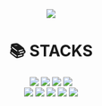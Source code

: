 <div align=center> 
<img src="https://capsule-render.vercel.app/api?type=cylinder&color=auto&text=AI%20DATAScientist&fontAlignY=45&fontSize=40&height=150&desc=HSOLLC&descAlignY=70">
<br>

<div align=center><h1>📚 STACKS</h1></div>

<div align=center> 
<img src="https://img.shields.io/badge/python-3776AB?style=for-the-badge&logo=python&logoColor=white">
<img src="https://img.shields.io/badge/django-092E20?style=for-the-badge&logo=django&logoColor=white">
<img src="https://img.shields.io/badge/mongoDB-47A248?style=for-the-badge&logo=MongoDB&logoColor=white">
<img src="https://img.shields.io/badge/flutter-02569B?style=for-the-badge&logo=flutter&logoColor=white">
<br>
  
<img src="https://img.shields.io/badge/html5-E34F26?style=for-the-badge&logo=html5&logoColor=white"> 
<img src="https://img.shields.io/badge/css-1572B6?style=for-the-badge&logo=css3&logoColor=white"> 
<img src="https://img.shields.io/badge/javascript-F7DF1E?style=for-the-badge&logo=javascript&logoColor=black">
<img src="https://img.shields.io/badge/bootstrap-7952B3?style=for-the-badge&logo=bootstrap&logoColor=white">
<img src="https://img.shields.io/badge/react-61DAFB?style=for-the-badge&logo=react&logoColor=black"> 
<br>

<!-- <img src="https://img.shields.io/badge/flask-000000?style=for-the-badge&logo=flask&logoColor=white"> -->
<!-- <img src="https://img.shields.io/badge/node.js-339933?style=for-the-badge&logo=Node.js&logoColor=white"> -->
<!-- <img src="https://img.shields.io/badge/github-181717?style=for-the-badge&logo=github&logoColor=white"> -->
<!-- <img src="https://img.shields.io/badge/git-F05032?style=for-the-badge&logo=git&logoColor=white"> -->
<!-- <img src="https://img.shields.io/badge/linux-FCC624?style=for-the-badge&logo=linux&logoColor=black"> -->
<!-- <img src="https://img.shields.io/badge/java-007396?style=for-the-badge&logo=java&logoColor=white"> -->
